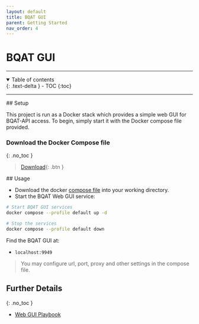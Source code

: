 ```yaml
---
layout: default
title: BQAT GUI
parent: Getting Started
nav_order: 4
---
```


# BQAT GUI

---
<details open markdown="block">
  <summary>
    Table of contents
  </summary>
  {: .text-delta }
- TOC
{:toc}
</details>

---

<a name="setup">
## Setup

This project is run as a Docker stack which provides a simple web GUI for BQAT-API access. To begin, simply start it with the Docker compose file provided. 

### Download the Docker Compose file
{: .no_toc }

> [Download](https://raw.githubusercontent.com/Biometix/bqat-gui/main/compose.yaml){: .btn }

<a name="usage">
## Usage

+ Download the docker [compose file](https://raw.githubusercontent.com/Biometix/bqat-gui/main/compose.yaml) into your working directory.
+ Start the BQAT Web GUI service:


``` sh
# Start BQAT GUI services
docker compose --profile default up -d

# Stop the services
docker compose --profile default down
```

Find the BQAT GUI at:

* `localhost:9949`

> You may configure url, port, proxy and other settings in the compose file.

## Further Details
{: .no_toc }
+ [Web GUI Playbook](https://biometix.github.io/playbook/gui.html)
